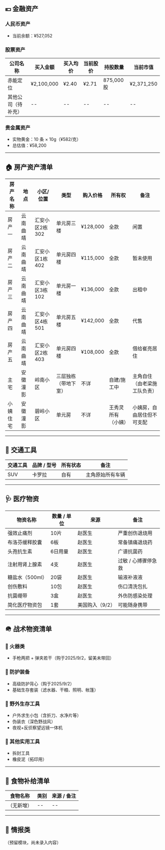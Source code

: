 
## 💴 金融资产

### 人民币资产
- 当前余额：¥527,052

### 股票资产

| 公司名称 | 买入金额 | 买入均价 | 当前股价 | 持股数量 | 当前市值 |
|----------|----------|----------|----------|----------|----------|
| 赤能定位 | ¥2,100,000 | ¥2.40 | ¥2.71 | 875,000股 | ¥2,371,250 |
| 其他公司（待补充） | -- | -- | -- | -- | -- |

### 贵金属资产
- 实物黄金：10 条 × 10g（¥582/克）  
- 总估值：¥58,200

---

## 🏠 房产资产清单

| 房产名称 | 地点 | 小区/位置 | 类型 | 购入价格 | 所有权 | 备注 |
|----------|------|------------|------|-----------|----------|--------|
| 房产一 | 云南曲靖 | 汇安小区2栋302 | 单元房三楼 | ¥128,000 | 全款 | 闲置 |
| 房产二 | 云南曲靖 | 汇安小区1栋402 | 单元房四楼 | ¥115,000 | 全款 | 暂未使用 |
| 房产三 | 云南曲靖 | 汇安小区3栋102 | 单元房一楼 | ¥136,000 | 全款 | 出租中 |
| 房产四 | 云南曲靖 | 汇安小区4栋501 | 单元房五楼 | ¥142,000 | 全款 | 代售 |
| 房产五 | 云南曲靖 | 汇安小区2栋403 | 单元房四楼 | ¥108,000 | 全款 | 借给崔亮居住 |
| 主宅 | 安徽潼影 | 岭南小区 | 三层独栋（带地下室） | 不详 | 自建/施工中 | 主角自住（由老梁施工队负责） |
| 小姨住宅 | 安徽潼影 | 碧岭小区 | 单元房 | 不详 | 王秀灵所有（小姨） | 小姨房，自由居住但不可支配 |

---

## 🚗 交通工具

| 交通工具 | 品牌 / 型号 | 所有状态 | 备注 |
|----------|--------------|-------------|--------|
| SUV | 卡罗拉 | 自有 | 主角原始所有车辆 |

---

## 🩺 医疗物资

| 物资名称 | 数量 / 单位 | 来源 | 备注 |
|----------|--------------|--------|--------|
| 强效止痛剂 | 10片 | 赵医生 | 严重创伤退烧用 |
| 布洛芬缓释胶囊 | 6板 | 赵医生 | 常备镇痛退烧药 |
| 头孢抗生素 | 6日用量 | 赵医生 | 广谱抗菌药 |
| 注射用肾上腺素 | 4支 | 赵医生 | 过敏 / 心搏骤停急救 |
| 糖盐水（500ml） | 20袋 | 赵医生 | 输液补液液 |
| 创伤敷料 | 10包 | 赵医生 | 伤口清洗包扎 |
| 抗菌绷带 | 3盒 | 赵医生 | 外伤防感染处理 |
| 简化医疗物资包 | 1套 | 美国购入（9/2） | 可能随身携带 |

---

## 🪖 战术物资清单

### 🔫 火器类
- 手枪两把 + 弹夹若干（购于2025/9/2，留美未带回）

### 🧥 防护装备
- 高级防护背心（购于2025/9/2）
- 基础生存套装（滤水器、干粮、照明、帐篷）

### 🧊 野外生存工具
- 户外求生小包（含折刀、水净片等）
- 伪装衣（深色野战风）
- 夜视+反侦察望远镜一体机

### 🧰 其他实用工具
- 拆封工具
- 橡皮泥（拓印用）

---

## 🥫 食物补给清单

| 食物名称 | 类别 | 来源 / 备注 |
|----------|------|-------------|
| （无新增） | -- | -- |


---

## 🧠 情报类

（预留模块，尚未录入内容）

